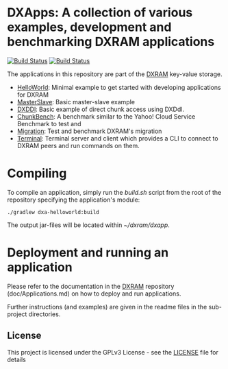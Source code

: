 # DXApps: A collection of various examples, development and benchmarking DXRAM applications
[![Build Status](https://travis-ci.org/hhu-bsinfo/dxapps.svg?branch=master)](https://travis-ci.org/hhu-bsinfo/dxapps)
[![Build Status](https://travis-ci.org/hhu-bsinfo/dxapps.svg?branch=development)](https://travis-ci.org/hhu-bsinfo/dxapps)

The applications in this repository are part of the [DXRAM](https://github.com/hhu-bsinfo/dxram) key-value storage.

* [HelloWorld](dxa-helloworld/README.md): Minimal example to get started with developing applications for DXRAM
* [MasterSlave](dxa-masterslave/README.md): Basic master-slave example 
* [DXDDl](dxa-dxddl/README.md): Basic example of direct chunk access using DXDdl.
* [ChunkBench](dxa-chunkbench/README.md): A benchmark similar to the Yahoo! Cloud Service Benchmark to test and
* [Migration](dxa-migration/README.md): Test and benchmark DXRAM's migration
* [Terminal](dxa-terminal/README.md): Terminal server and client which provides a CLI to connect to DXRAM peers and run
 commands on them.

# Compiling
To compile an application, simply run the *build.sh* script from the root of the repository specifying the application's module:
```
./gradlew dxa-helloworld:build
```

The output jar-files will be located within *~/dxram/dxapp*.

# Deployment and running an application
Please refer to the documentation in the [DXRAM](https://github.com/hhu-bsinfo/dxram) repository (doc/Applications.md)
on how to deploy and run applications.

Further instructions (and examples) are given in the readme files in the sub-project directories.

## License
This project is licensed under the GPLv3 License - see the [LICENSE](LICENSE) file for details
